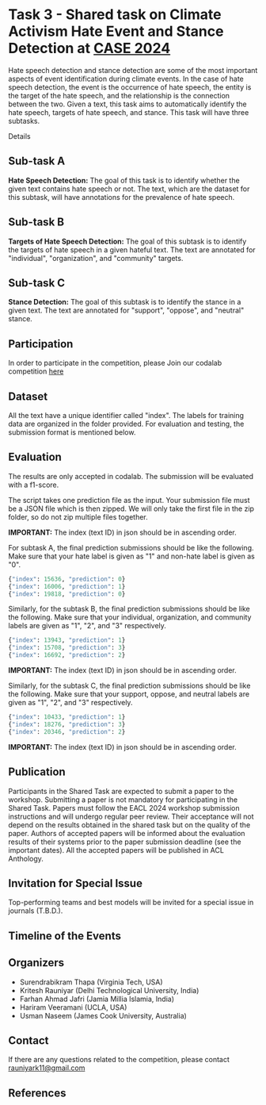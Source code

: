 # Task 3 - Shared task on Climate Activism Hate Event and Stance Detection at [CASE 2024](https://emw.ku.edu.tr/case-2024/) #

Hate speech detection and stance detection are some of the most important aspects of event identification during climate events. In the case of hate speech detection, the event is the occurrence of hate speech, the entity is the target of the hate speech, and the relationship is the connection between the two. Given a text, this task aims to automatically identify the hate speech, targets of hate speech, and stance. This task will have three subtasks.

Details 

## Sub-task A ##
<b> Hate Speech Detection:</b> The goal of this task is to identify whether the given text contains hate speech or not. The text, which are the dataset for this subtask, will have annotations for the prevalence of hate speech.


## Sub-task B ##
<b> Targets of Hate Speech Detection:</b> The goal of this subtask is to identify the targets of hate speech in a given hateful text. The text are annotated for "individual", "organization", and "community" targets.


## Sub-task C ##
<b> Stance Detection:</b> The goal of this subtask is to identify the stance in a given text. The text are annotated for "support", "oppose", and "neutral" stance.


## Participation ##

In order to participate in the competition, please Join our codalab competition [here](https://codalab.lisn.upsaclay.fr/competitions/13087)

## Dataset ## 
All the text have a unique identifier called "index". The labels for training data are organized in the folder provided. For evaluation and testing, the submission format is mentioned below.

## Evaluation ## 

The results are only accepted in codalab. The submission will be evaluated with a f1-score.

The script takes one prediction file as the input. Your submission file must be a JSON file which is then zipped. We will only take the first file in the zip folder, so do not zip multiple files together. 

<b>IMPORTANT:</b> The index (text ID) in json should be in ascending order.

For subtask A, the final prediction submissions should be like the following. Make sure that your hate label is given as "1" and non-hate label is given as "0".

```python
{"index": 15636, "prediction": 0}
{"index": 16006, "prediction": 1}
{"index": 19818, "prediction": 0}
```

Similarly, for the subtask B, the final prediction submissions should be like the following. Make sure that your individual, organization, and community labels are given as "1", "2", and "3" respectively.

```python
{"index": 13943, "prediction": 1}
{"index": 15708, "prediction": 3}
{"index": 16692, "prediction": 2}
```

<b>IMPORTANT:</b> The index (text ID) in json should be in ascending order.

Similarly, for the subtask C, the final prediction submissions should be like the following. Make sure that your support, oppose, and neutral labels are given as "1", "2", and "3" respectively.

```python
{"index": 10433, "prediction": 1}
{"index": 18276, "prediction": 3}
{"index": 20346, "prediction": 2}
```

<b>IMPORTANT:</b> The index (text ID) in json should be in ascending order.


## Publication ##
Participants in the Shared Task are expected to submit a paper to the workshop. Submitting a paper is not mandatory for participating in the Shared Task. Papers must follow the EACL 2024 workshop submission instructions and will undergo regular peer review. Their acceptance will not depend on the results obtained in the shared task but on the quality of the paper. Authors of accepted papers will be informed about the evaluation results of their systems prior to the paper submission deadline (see the important dates). All the accepted papers will be published in ACL Anthology.

## Invitation for Special Issue ##
Top-performing teams and best models will be invited for a special issue in journals (T.B.D.).

## Timeline of the Events ##

## Organizers ##
<ul>
<li> Surendrabikram Thapa (Virginia Tech, USA) </li>
<li> Kritesh Rauniyar (Delhi Technological University, India) </li>
<li> Farhan Ahmad Jafri (Jamia Millia Islamia, India) </li>
<li> Hariram Veeramani (UCLA, USA) </li>
<li> Usman Naseem (James Cook University, Australia) </li>
</ul>

## Contact ##
If there are any questions related to the competition, please contact rauniyark11@gmail.com

## References ##

